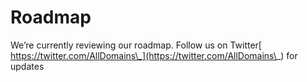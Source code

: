 # Roadmap

We’re currently reviewing our roadmap. Follow us on Twitter[ https://twitter.com/AllDomains\_](https://twitter.com/AllDomains\_) for updates
